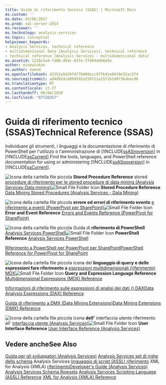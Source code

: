 ```yaml
---
title: Guida di riferimento tecnico (SSAS) | Microsoft Docs
ms.custom: ''
ms.date: 03/06/2017
ms.prod: sql-server-2014
ms.reviewer: ''
ms.technology: analysis-services
ms.topic: conceptual
helpviewer_keywords:
- Analysis Services, technical reference
- multidimensional data [Analysis Services], technical reference
- technical reference [Analysis Services - multidimensional data]
ms.assetid: 1226c5a4-fd88-469c-81fe-3f664ab66e5e
author: minewiskan
ms.author: owend
ms.openlocfilehash: d2351e5d29f4770486ecc97fb41e0419e32ac2f4
ms.sourcegitcommit: ad4d92dce894592a259721a1571b1d8736abacdb
ms.translationtype: MT
ms.contentlocale: it-IT
ms.lasthandoff: 08/04/2020
ms.locfileid: "87720357"
---
```

# <a name="technical-reference-ssas"></a><span data-ttu-id="23b4f-102">Guida di riferimento tecnico (SSAS)</span><span class="sxs-lookup"><span data-stu-id="23b4f-102">Technical Reference (SSAS)</span></span>
  <span data-ttu-id="23b4f-103">Individuare gli strumenti, i linguaggi e la documentazione di riferimento di PowerShell per l'utilizzo o l'amministrazione di [!INCLUDE[ssASnoversion](../../includes/ssasnoversion-md.md)] in [!INCLUDE[ssCurrent](../../includes/sscurrent-md.md)].</span><span class="sxs-lookup"><span data-stu-id="23b4f-103">Find the tools, languages, and PowerShell reference documentation for using or administering [!INCLUDE[ssASnoversion](../../includes/ssasnoversion-md.md)] in [!INCLUDE[ssCurrent](../../includes/sscurrent-md.md)].</span></span>

 <span data-ttu-id="23b4f-104">![Icona della cartella file piccola](../../integration-services/media/filefolder-small.gif "Icona della cartella file piccola") **Stored Procedure Reference** stored [procedure di riferimento per le stored procedure di data mining &#40;Analysis Services-Data mining&#41;](/sql/analysis-services/data-mining/data-mining-stored-procedures-analysis-services-data-mining)</span><span class="sxs-lookup"><span data-stu-id="23b4f-104">![Small File Folder Icon](../../integration-services/media/filefolder-small.gif "Small File Folder Icon") **Stored Procedure Reference** [Data Mining Stored Procedures &#40;Analysis Services - Data Mining&#41;](/sql/analysis-services/data-mining/data-mining-stored-procedures-analysis-services-data-mining)</span></span>

 <span data-ttu-id="23b4f-105">![Icona della cartella file piccola](../../integration-services/media/filefolder-small.gif "Icona della cartella file piccola") **errore ed errori di riferimento evento** [e riferimento a eventi &#40;PowerPivot per SharePoint&#41;](../power-pivot-sharepoint/errors-and-events-reference-power-pivot-for-sharepoint.md)</span><span class="sxs-lookup"><span data-stu-id="23b4f-105">![Small File Folder Icon](../../integration-services/media/filefolder-small.gif "Small File Folder Icon") **Error and Event Reference** [Errors and Events Reference &#40;PowerPivot for SharePoint&#41;](../power-pivot-sharepoint/errors-and-events-reference-power-pivot-for-sharepoint.md)</span></span>

 <span data-ttu-id="23b4f-106">![Icona della cartella file piccola](../../integration-services/media/filefolder-small.gif "Icona della cartella file piccola") Guida di **riferimento di PowerShell** [Analysis Services PowerShell](../analysis-services-powershell.md)</span><span class="sxs-lookup"><span data-stu-id="23b4f-106">![Small File Folder Icon](../../integration-services/media/filefolder-small.gif "Small File Folder Icon") **PowerShell Reference** [Analysis Services PowerShell](../analysis-services-powershell.md)</span></span>

 [<span data-ttu-id="23b4f-107">Riferimento a PowerShell per PowerPivot per SharePoint</span><span class="sxs-lookup"><span data-stu-id="23b4f-107">PowerShell Reference for PowerPivot for SharePoint</span></span>](/sql/analysis-services/powershell/powershell-reference-for-power-pivot-for-sharepoint)

 <span data-ttu-id="23b4f-108">![Icona della cartella file piccola icona](../../integration-services/media/filefolder-small.gif "Icona della cartella file piccola") del **linguaggio di query e delle espressioni fare riferimento a** [espressioni multidimensionali &#40;riferimento&#41; MDX](/sql/mdx/multidimensional-expressions-mdx-reference)</span><span class="sxs-lookup"><span data-stu-id="23b4f-108">![Small File Folder Icon](../../integration-services/media/filefolder-small.gif "Small File Folder Icon") **Query and Expression Language Reference** [Multidimensional Expressions &#40;MDX&#41; Reference](/sql/mdx/multidimensional-expressions-mdx-reference)</span></span>

 [<span data-ttu-id="23b4f-109">Informazioni di riferimento sulle espressioni di analisi dei dati &#40;&#41; DAX</span><span class="sxs-lookup"><span data-stu-id="23b4f-109">Data Analysis Expressions &#40;DAX&#41; Reference</span></span>](/dax/data-analysis-expressions-dax-reference)

 [<span data-ttu-id="23b4f-110">Guida di riferimento a DMX &#40;Data Mining Extensions&#41;</span><span class="sxs-lookup"><span data-stu-id="23b4f-110">Data Mining Extensions &#40;DMX&#41; Reference</span></span>](/sql/dmx/data-mining-extensions-dmx-reference)

 <span data-ttu-id="23b4f-111">![Icona della cartella file piccola icona](../../integration-services/media/filefolder-small.gif "Icona della cartella file piccola") **dell'** interfaccia utente riferimento all' [interfaccia utente &#40;Analysis Services&#41;](../user-interface-reference-analysis-services.md)</span><span class="sxs-lookup"><span data-stu-id="23b4f-111">![Small File Folder Icon](../../integration-services/media/filefolder-small.gif "Small File Folder Icon") **User Interface Reference** [User Interface Reference &#40;Analysis Services&#41;](../user-interface-reference-analysis-services.md)</span></span>

## <a name="see-also"></a><span data-ttu-id="23b4f-112">Vedere anche</span><span class="sxs-lookup"><span data-stu-id="23b4f-112">See Also</span></span>
 <span data-ttu-id="23b4f-113">[Guida per gli sviluppatori &#40;Analysis Services&#41;](../analysis-services-developer-documentation.md) [Analysis Services set di righe dello schema](https://docs.microsoft.com/bi-reference/schema-rowsets/analysis-services-schema-rowsets) Analysis Services [linguaggio di script &#40;ASSL&#41; riferimento](https://docs.microsoft.com/bi-reference/assl/analysis-services-scripting-language-assl-for-xmla) XML for Analysis &#40;XMLA&#41; [riferimento](https://docs.microsoft.com/bi-reference/xmla/xml-for-analysis-xmla-reference)</span><span class="sxs-lookup"><span data-stu-id="23b4f-113">[Developer's Guide &#40;Analysis Services&#41;](../analysis-services-developer-documentation.md) [Analysis Services Schema Rowsets](https://docs.microsoft.com/bi-reference/schema-rowsets/analysis-services-schema-rowsets) [Analysis Services Scripting Language &#40;ASSL&#41; Reference](https://docs.microsoft.com/bi-reference/assl/analysis-services-scripting-language-assl-for-xmla) [XML for Analysis  &#40;XMLA&#41; Reference](https://docs.microsoft.com/bi-reference/xmla/xml-for-analysis-xmla-reference)</span></span>


